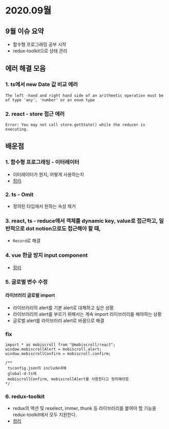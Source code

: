# 2020.09월

## 9월 이슈 요약

- 함수형 프로그래밍 공부 시작
- redux-toolkit으로 상태 관리

## 에러 해결 모음

### 1. ts에서 new Date 값 비교 에러

```
The left -hand and right hand side of an arithmetic operation must be of type 'any', 'number' or an enum type
```

### 2. react - store 접근 에러

```
Error: You may not call store.getState() while the reducer is executing.
```

## 배운점

### 1. 함수형 프로그래밍 - 이터레이터

- 이터레이터가 뭔지, 어떻게 사용하는지
- [정리](https://kyounghwan01.github.io/blog/JS/functional-programming/iterator/)

### 2. ts - Omit

- 정의된 타입에서 원하는 속성 제거

### 3. react, ts - reduce에서 객체를 dynamic key, value로 접근하고, 일반적으로 dot notion으로도 접근해야 할 때,

- `Record`로 해결

### 4. vue 한글 방지 input component

- [정리](https://kyounghwan01.github.io/blog/Vue/vue/prevent-hangle/)

### 5. 글로벌 변수 수정

#### 라이브러리 글로벌 import

- 라이브러리의 alert를 기본 alert로 대체하고 싶은 상황
- 라이브러리의 alert를 부르기 위해서는 계속 import 라이브러리를 해야하는 상황
- 글로벌 alert를 라이브러리 alert로 바꿈으로 해결

### fix

```tsx
import * as mobiscroll from "@mobiscroll/react";
window.mobiscrollAlert = mobiscroll.alert;
window.mobiscrollConfirm = mobiscroll.confirm;

/**
 tsconfig.json의 include내에
 global-d-ts에
 mobiscrollConfirm, mobiscrollAlert를 사용한다고 정의해야함
*/
```

### 6. redux-toolkit

- redux의 액션 및 reselect, immer, thunk 등 라이브러리를 붙여야 할 기능을 redux-toolkit에서 모두 지원한다.
- [정리](https://kyounghwan01.github.io/blog/React/redux/redux-toolkit/)

<Comment />
